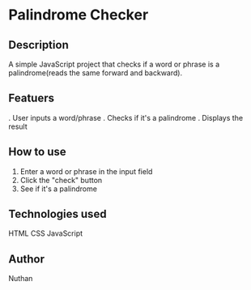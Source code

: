# Palindrome Checker

## Description
A simple JavaScript project that checks if a word or phrase is a palindrome(reads the same forward and backward).

## Featuers
. User inputs a word/phrase
. Checks if it's a palindrome
. Displays the result

## How to use
1. Enter a word or phrase in the input field
2. Click the "check" button
3. See if it's a palindrome

## Technologies used
HTML
CSS
JavaScript

## Author
Nuthan
